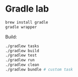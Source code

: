 # Gradle lab

```sh
brew install gradle
gradle wrapper
```

Build:

```sh
./gradlew tasks
./gradlew build
./gradlew test
./gradlew run
./gradlew clean
./gradlew bundle # custom task
```